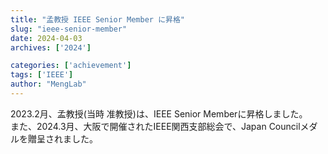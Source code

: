 ```yaml
---
title: "孟教授 IEEE Senior Member に昇格"
slug: "ieee-senior-member"
date: 2024-04-03
archives: ['2024']

categories: ['achievement']
tags: ['IEEE']
author: "MengLab"
---
```

2023.2月、孟教授(当時 准教授)は、IEEE Senior Memberに昇格しました。  
また、2024.3月、大阪で開催されたIEEE関西支部総会で、Japan Councilメダルを贈呈されました。
